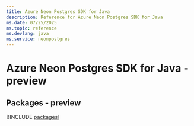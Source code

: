 ```yaml
---
title: Azure Neon Postgres SDK for Java
description: Reference for Azure Neon Postgres SDK for Java
ms.date: 07/25/2025
ms.topic: reference
ms.devlang: java
ms.service: neonpostgres
---
```

# Azure Neon Postgres SDK for Java - preview
## Packages - preview
[!INCLUDE [packages](neon-postgres-index.md)]